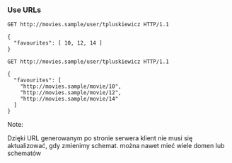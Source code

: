 ### Use URLs

``` HTTP
GET http://movies.sample/user/tpluskiewicz HTTP/1.1

{
  "favourites": [ 10, 12, 14 ]
}
```

<pre class="fragment"><code class="http">GET http://movies.sample/user/tpluskiewicz HTTP/1.1

{
  "favourites": [
    "http://movies.sample/movie/10",
    "http://movies.sample/movie/12",
    "http://movies.sample/movie/14"
  ]
}</code></pre>

Note:

Dzięki URL generowanym po stronie serwera klient nie musi się aktualizować, gdy zmienimy schemat. można nawet mieć wiele
domen lub schematów
